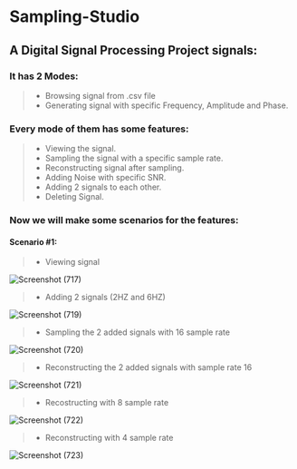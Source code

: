# Sampling-Studio

## A Digital Signal Processing Project signals:
### It has 2 Modes:
>- Browsing signal from .csv file
>- Generating signal with specific Frequency, Amplitude and Phase.
### Every mode of them has some features:
>- Viewing the signal.
>- Sampling the signal with a specific sample rate.
>- Reconstructing signal after sampling.
>- Adding Noise with specific SNR.
>- Adding 2 signals to each other.
>- Deleting Signal.
### Now we will make some scenarios for the features:
#### Scenario #1:
>- Viewing signal

![Screenshot (717)](https://user-images.githubusercontent.com/77173710/198733639-7fb8af1e-749f-4ade-890a-631ab2c1e343.png)

>- Adding 2 signals (2HZ and 6HZ)

![Screenshot (719)](https://user-images.githubusercontent.com/77173710/198734246-6e48eba1-45ab-4ab6-b97c-b5ad17fab74b.png)

>- Sampling the 2 added signals with 16 sample rate

![Screenshot (720)](https://user-images.githubusercontent.com/77173710/198734367-dfb75b36-ae02-44d8-965b-7c5eb46b77b0.png)

>- Reconstructing the 2 added signals with sample rate 16

![Screenshot (721)](https://user-images.githubusercontent.com/77173710/198734500-478a4785-ebe5-45c1-859c-b9c37ae64a56.png)

>- Recostructing with 8 sample rate

![Screenshot (722)](https://user-images.githubusercontent.com/77173710/198734600-c5c9b1ad-3cb7-466b-8d3c-325036e39dad.png)

>- Reconstructing with 4 sample rate

![Screenshot (723)](https://user-images.githubusercontent.com/77173710/198734612-55999b16-248a-4c0c-81ae-82414165480e.png)
